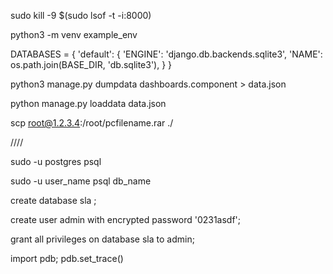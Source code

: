 sudo kill -9 $(sudo lsof -t -i:8000)



python3 -m venv example_env




DATABASES = {
    'default': {
        'ENGINE': 'django.db.backends.sqlite3',
        'NAME': os.path.join(BASE_DIR, 'db.sqlite3'),
    }
}



python3 manage.py dumpdata dashboards.component > data.json

python manage.py loaddata data.json

scp root@1.2.3.4:/root/pcfilename.rar ./


////

sudo -u postgres psql

sudo -u user_name psql db_name

create database sla ;

create user admin with encrypted password '0231asdf';

grant all privileges on database sla to admin;

import pdb; pdb.set_trace()
